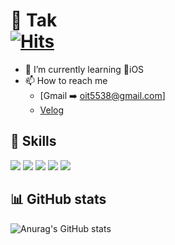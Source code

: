 # 👋 Tak <br> [![Hits](https://hits.seeyoufarm.com/api/count/incr/badge.svg?url=https%3A%2F%2Fgithub.com%2FTak95&count_bg=%2379C83D&title_bg=%23555555&icon=&icon_color=%23E7E7E7&title=hits&edge_flat=false)](https://hits.seeyoufarm.com)

- 🌱 I’m currently learning 📱iOS
- 📫 How to reach me
  - [Gmail ➡️ oit5538@gmail.com]
  - [Velog](https://velog.io/@5n_tak)

## 🦾 Skills 
<img src= "https://img.shields.io/badge/iOS-beige?style=for-the-badge&logo=ios&logoColor=000000"> <img src= "https://img.shields.io/badge/Swift-orange?style=for-the-badge&logo=swift&logoColor=F05138"> <img src= "https://img.shields.io/badge/Xcode-navy?style=for-the-badge&logo=xcode&logoColor=147EFB"> <img src= "https://img.shields.io/badge/Git-gray?style=for-the-badge&logo=Git&logoColor=F05032"> <img src= "https://img.shields.io/badge/Notion-white?style=for-the-badge&logo=notion&logoColor=000000">

## 📊 GitHub stats
![Anurag's GitHub stats](https://github-readme-stats.vercel.app/api?username=Tak95&show_icons=true&theme=swift)
<!--
**Tak95/Tak95** is a ✨ _special_ ✨ repository because its `README.md` (this file) appears on your GitHub profile.

Here are some ideas to get you started:

- 🔭 I’m currently working on ...
- 🌱 I’m currently learning ...
- 👯 I’m looking to collaborate on ...
- 🤔 I’m looking for help with ...
- 💬 Ask me about ...
- 📫 How to reach me: ...
- 😄 Pronouns: ...
- ⚡ Fun fact: ...
-->
